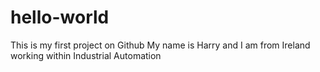 # hello-world
This is my first project on Github
My name is Harry and I am from Ireland working within Industrial Automation
